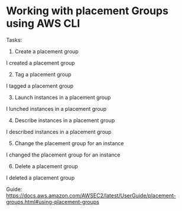 # Working with placement Groups using AWS CLI

Tasks:
1. Create a placement group

I created a placement group

2. Tag a placement group

I tagged a placement group

3. Launch instances in a placement group

I lunched instances in a placement group

4. Describe instances in a placement group

I described  instances in a placement group

5. Change the placement group for an instance

I changed the placement group for an instance

6. Delete a placement group

I deleted a placement group

Guide:
https://docs.aws.amazon.com/AWSEC2/latest/UserGuide/placement-groups.html#using-placement-groups

